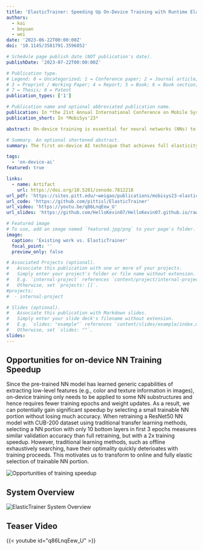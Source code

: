 ```yaml
---
title: 'ElasticTrainer: Speeding Up On-Device Training with Runtime Elastic Tensor Selection'
authors:
  - kai
  - boyuan
  - wei
date: '2023-06-22T00:00:00Z'
doi: '10.1145/3581791.3596852'

# Schedule page publish date (NOT publication's date).
publishDate: '2023-07-22T00:00:00Z'

# Publication type.
# Legend: 0 = Uncategorized; 1 = Conference paper; 2 = Journal article;
# 3 = Preprint / Working Paper; 4 = Report; 5 = Book; 6 = Book section;
# 7 = Thesis; 8 = Patent
publication_types: ['1']

# Publication name and optional abbreviated publication name.
publication: In *the 21st Annual International Conference on Mobile Systems, Applications and Services (MobiSys'23)*
publication_short: In *MobiSys'23*

abstract: On-device training is essential for neural networks (NNs) to continuously adapt to new online data, but can be time-consuming due to the device's limited computing power. To speed up on-device training, existing schemes select trainable NN portion offline or conduct unrecoverable selection at runtime, but the evolution of trainable NN portion is constrained and cannot adapt to the current need for training. Instead, runtime adaptation of on-device training should be fully elastic, i.e., every NN substructure can be freely removed from or added to the trainable NN portion at any time in training. In this paper, we present _ElasticTrainer_, a new technique that enforces such elasticity to achieve the required training speedup with the minimum NN accuracy loss. Experiment results show that ElasticTrainer achieves up to 3.5× more training speedup in wall-clock time and reduces energy consumption by 2×-3× more compared to the existing schemes, without noticeable accuracy loss.

# Summary. An optional shortened abstract.
summary: The first on-device AI technique that achieves full elasticity of on-device training on resource-constrained mobile and embedded devices. By leveraging the principle of eXplainable AI (XAI) and evaluating the importance of different tensors in training, we allow fully flexible adaptation of the trainable neural network portion at runtime, according to the current training needs and online data patterns, to minimize the training cost without accuracy loss.

tags:
  - 'on-device-ai'
featured: true

links:
  - name: Artifact
    url: https://doi.org/10.5281/zenodo.7812218
url_pdf: 'https://sites.pitt.edu/~weigao/publications/mobisys23-elastictrainer.pdf'
url_code: 'https://github.com/pittisl/ElasticTrainer'
url_video: 'https://youtu.be/q86LnqEew_U'
url_slides: 'https://github.com/HelloKevin07/HelloKevin07.github.io/raw/master/files/ElasticTrainer-slides.pptx'

# Featured image
# To use, add an image named `featured.jpg/png` to your page's folder.
image:
  caption: 'Existing work vs. ElasticTrainer'
  focal_point: ''
  preview_only: false

# Associated Projects (optional).
#   Associate this publication with one or more of your projects.
#   Simply enter your project's folder or file name without extension.
#   E.g. `internal-project` references `content/project/internal-project/index.md`.
#   Otherwise, set `projects: []`.
#projects:
#  - internal-project

# Slides (optional).
#   Associate this publication with Markdown slides.
#   Simply enter your slide deck's filename without extension.
#   E.g. `slides: "example"` references `content/slides/example/index.md`.
#   Otherwise, set `slides: ""`.
slides:
---
```


## Opportunities for on-device NN Training Speedup

Since the pre-trained NN model has learned generic capabilities of
extracting low-level features (e.g., color and texture information in
images), on-device training only needs to be applied to some
NN substructures and hence requires fewer training epochs and
weight updates.
As a result, we can potentially gain significant speedup by selecting
a small trainable NN portion without losing much accuracy.
When retraining a ResNet50 NN model with CUB-200 dataset using
traditional transfer learning methods, selecting a NN portion with
only 10 bottom layers in first 3 epochs measures similar validation
accuracy than full retraining, but with a 2x training speedup.
However, traditional learning methods, such as offline exhaustively searching,
have their optimality quickly deterioates with training proceeds. This motivates
us to transform to online and fully elastic selection of trainable NN portion.

![Opportunities of training speedup](2023-elastictrainer/elastictrainer-fig2.png)

## System Overview

![ElasticTrainer System Overview](2023-elastictrainer/elastictrainer-system-overview.png)

## Teaser Video

{{< youtube id="q86LnqEew_U" >}}
